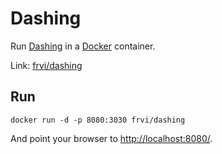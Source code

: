 # Dashing

Run [Dashing](http://dashing.io/) in a [Docker](http://docker.io/) container.

Link: [frvi/dashing](https://registry.hub.docker.com/u/frvi/dashing/)


## Run

	docker run -d -p 8080:3030 frvi/dashing

And point your browser to [http://localhost:8080/](http://localhost:8080/).
